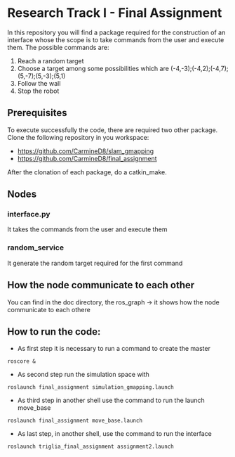 # Research Track I - Final Assignment

In this repository you will find a package required for the construction of an interface whose the scope is to take commands from the user and execute them. 
The possible commands are:
1) Reach a random target
2) Choose a target among some possibilities which are (-4,-3);(-4,2);(-4,7);(5,-7);(5,-3);(5,1)
3) Follow the wall
4) Stop the robot

## Prerequisites
To execute successfully the code, there are required two other package. Clone the following repository in you workspace:
- https://github.com/CarmineD8/slam_gmapping
- https://github.com/CarmineD8/final_assignment

After the clonation of each package, do a catkin_make. 

## Nodes
### interface.py 

It takes the commands from the user and execute them

### random_service

It generate the random target required for the first command


## How the node communicate to each other

You can find in the doc directory, the ros_graph -> it shows how the node communicate to each othere

## How to run the code:
- As first step it is necessary to run a command to create the master 
```
roscore & 
```
- As second step run the simulation space with
```
roslaunch final_assignment simulation_gmapping.launch
```
- As third step in another shell use the command to run the launch move_base
```
roslaunch final_assignment move_base.launch
```
- As last step, in another shell, use the command to run the interface
```
roslaunch triglia_final_assignment assignment2.launch
```


